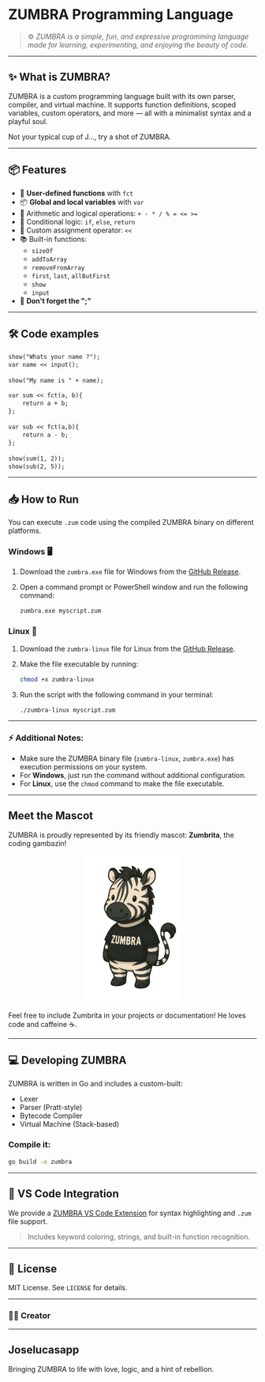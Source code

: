 # ZUMBRA Programming Language

> ⚙️ *ZUMBRA is a simple, fun, and expressive programming language made for learning, experimenting, and enjoying the beauty of code.*

---

## ✨ What is ZUMBRA?

ZUMBRA is a custom programming language built with its own parser, compiler, and virtual machine. It supports function definitions, scoped variables, custom operators, and more — all with a minimalist syntax and a playful soul.

Not your typical cup of J..., try a shot of ZUMBRA.

---

## 📦 Features

- 🧠 **User-defined functions** with `fct`
- 📦 **Global and local variables** with `var`
- 🧮 Arithmetic and logical operations: `+ - * / % = <= >=`
- 🔁 Conditional logic: `if`, `else`, `return`
- 🔧 Custom assignment operator: `<<`
- 📚 Built-in functions:
  - `sizeOf`
  - `addToArray`
  - `removeFromArray`
  - `first`, `last`, `allButFirst`
  - `show`
  - `input`
- 🧠 **Don't forget the ";"**

---

## 🛠 Code examples

```zumbra
show("Whats your name ?");
var name << input();

show("My name is " + name);
```

```zumbra
var sum << fct(a, b){
    return a + b;
};

var sub << fct(a,b){
    return a - b;
};

show(sum(1, 2));
show(sub(2, 5));
```

---

## 📥 How to Run

You can execute `.zum` code using the compiled ZUMBRA binary on different platforms.

### **Windows** 🖥️

1. Download the `zumbra.exe` file for Windows from the [GitHub Release](https://github.com/Zumbra-lang/Zumbra-lang/releases/download/v0.0.1/zumbra-release-win.zip).
2. Open a command prompt or PowerShell window and run the following command:

   ```bash
   zumbra.exe myscript.zum
   ```

### **Linux** 🐧

1. Download the `zumbra-linux` file for Linux from the [GitHub Release](https://github.com/Zumbra-lang/Zumbra-lang/releases/download/linuxv0.0.1/zumbra-linux).
2. Make the file executable by running:

   ```bash
   chmod +x zumbra-linux
   ```

3. Run the script with the following command in your terminal:

   ```bash
   ./zumbra-linux myscript.zum
   ```

---

### ⚡ Additional Notes:
- Make sure the ZUMBRA binary file (`zumbra-linux`, `zumbra.exe`) has execution permissions on your system.
- For **Windows**, just run the command without additional configuration.
- For **Linux**, use the `chmod` command to make the file executable.

---

## Meet the Mascot

ZUMBRA is proudly represented by its friendly mascot: **Zumbrita**, the coding gambazin!

<p align="center">
    <img src="./assets/mascot.png" width="200" alt="Zumbrita">
</p>

Feel free to include Zumbrita in your projects or documentation! He loves code and caffeine ☕.

---

## 💻 Developing ZUMBRA

ZUMBRA is written in Go and includes a custom-built:

- Lexer
- Parser (Pratt-style)
- Bytecode Compiler
- Virtual Machine (Stack-based)

### Compile it:

```bash
go build -o zumbra
```

---

## 📎 VS Code Integration

We provide a [ZUMBRA VS Code Extension](https://marketplace.visualstudio.com/items/?itemName=joselucasapp.zum-lang-support) for syntax highlighting and `.zum` file support.

> Includes keyword coloring, strings, and built-in function recognition.

---

## 📄 License

MIT License. See `LICENSE` for details.

---

### 👨‍💻 Creator

---

## Joselucasapp
Bringing ZUMBRA to life with love, logic, and a hint of rebellion.
